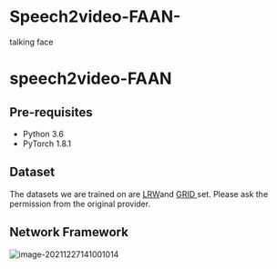 # Speech2video-FAAN-
talking face
# speech2video-FAAN

## Pre-requisites

* Python 3.6
* PyTorch 1.8.1 

## Dataset

The datasets we are trained on are [LRW](https://www.robots.ox.ac.uk/~vgg/data/lip_reading/lrw1.html)and [GRID ](http://spandh.dcs.shef.ac.uk/gridcorpus/)set. Please ask the permission from the original provider.

## Network Framework

![image-20211227141001014](C:\Users\zjy\AppData\Roaming\Typora\typora-user-images\image-20211227141001014.png)
